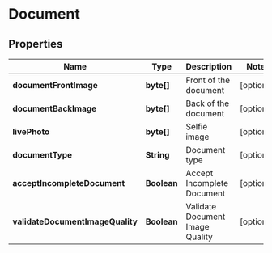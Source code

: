 

# Document



## Properties

| Name | Type | Description | Notes |
|------------ | ------------- | ------------- | -------------|
|**documentFrontImage** | **byte[]** | Front of the document |  [optional] |
|**documentBackImage** | **byte[]** | Back of the document |  [optional] |
|**livePhoto** | **byte[]** | Selfie image |  [optional] |
|**documentType** | **String** | Document type |  [optional] |
|**acceptIncompleteDocument** | **Boolean** | Accept Incomplete Document |  [optional] |
|**validateDocumentImageQuality** | **Boolean** | Validate Document Image Quality |  [optional] |



